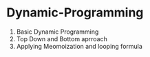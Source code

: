 # Dynamic-Programming
1. Basic Dynamic Programming
2. Top Down and Bottom aprroach
3. Applying Meomoization and looping formula 
